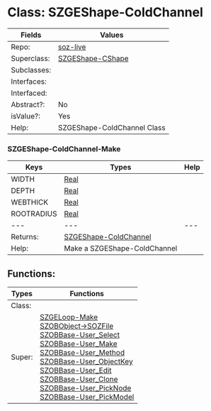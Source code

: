 
# Class:	SZGEShape-ColdChannel

| Fields | Values |
| --------- | --------- |
| Repo: | [soz-live](/repos/soz-live.html) |
| Superclass: | [SZGEShape-CShape](SZGEShape-CShape.html) |
| Subclasses: |  |
| Interfaces: |  |
| Interfaced: |  |
| Abstract?: | No |
| isValue?: | Yes |
| Help: | SZGEShape-ColdChannel Class |

### SZGEShape-ColdChannel-Make

| Keys | Types | Help |
| --------- | --------- | --------- |
| WIDTH | [Real](Real.html) |  |
| DEPTH | [Real](Real.html) |  |
| WEBTHICK | [Real](Real.html) |  |
| ROOTRADIUS | [Real](Real.html) |  |
| --- | --- | --- |
| Returns: | [SZGEShape-ColdChannel](SZGEShape-ColdChannel.html) |
| Help: | Make a SZGEShape-ColdChannel |


## Functions:

| Types | Functions |
| --------- | --------- |
| Class: |  |
| Super: | [SZGELoop-Make](SZGELoop.html) <br> [SZOBObject->SOZFile](SZOBObject.html) <br> [SZOBBase-User_Select](SZOBBase.html) <br> [SZOBBase-User_Make](SZOBBase.html) <br> [SZOBBase-User_Method](SZOBBase.html) <br> [SZOBBase-User_ObjectKey](SZOBBase.html) <br> [SZOBBase-User_Edit](SZOBBase.html) <br> [SZOBBase-User_Clone](SZOBBase.html) <br> [SZOBBase-User_PickNode](SZOBBase.html) <br> [SZOBBase-User_PickModel](SZOBBase.html) |


